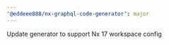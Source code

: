 ```yaml
---
'@eddeee888/nx-graphql-code-generator': major
---
```


Update generator to support Nx 17 workspace config
